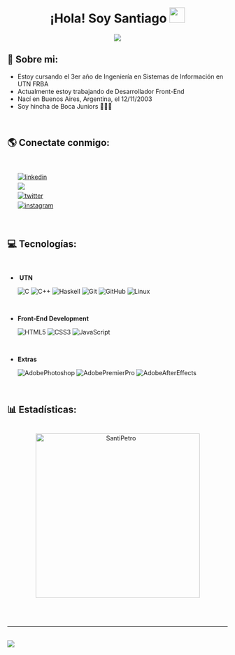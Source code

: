 
<h1 align="center"><b>¡Hola! Soy Santiago </b><img src="https://media.giphy.com/media/hvRJCLFzcasrR4ia7z/giphy.gif" width="35"></h1>
<!--  -->
<p align="center">
  <a href="https://github.com/DenverCoder1/readme-typing-svg"><img src="https://readme-typing-svg.herokuapp.com?font=Time+New+Roman&color=cyan&size=25&center=true&vCenter=true&width=600&height=100&lines=Santiago+Corrales+Petrocelli;"></a>
</p>
	
## **👨 Sobre mi:**


- Estoy cursando el 3er año de Ingeniería en Sistemas de Información en UTN FRBA
- Actualmente estoy trabajando de Desarrollador Front-End
- Nací en Buenos Aires, Argentina, el 12/11/2003
- Soy hincha de Boca Juniors 💙💛💙
<br>

## <b> 🌎 Conectate conmigo: </b>
<br>
<div align='left'>

<ul>


<a href="https://www.linkedin.com/in/santiago-corrales-petrocelli-84b413250/" target="_blank">
<img src="https://img.shields.io/badge/linkedin:  Santiago Corrales Petrocelli-%2300acee.svg?color=405DE6&style=for-the-badge&logo=linkedin&logoColor=white" alt=linkedin style="margin-bottom: 5px;"/>
</a>


<br>

<a href="mailto:santicorralesp@gmail.com" target="_blank">
<img src="https://img.shields.io/badge/gmail:  Santiago Corrales Petrocelli-%23EA4335.svg?style=for-the-badge&logo=gmail&logoColor=white" t=mail style="margin-bottom: 5px;" />
</a>

<br>

<a href="https://twitter.com/santipetroo" target="_blank">
<img src="https://img.shields.io/badge/twitter:  santipetroo-%2300acee.svg?color=1DA1F2&style=for-the-badge&logo=twitter&logoColor=white" alt=twitter style="margin-bottom: 5px;"/>
</a>


<br>

<a href="https://www.instagram.com/santicp/" target="_blank">
<img src="https://img.shields.io/badge/Instagram-E4405F?style=for-the-badge&logo=instagram&logoColor=white" alt=instagram style="margin-bottom: 5px;"/>
</a>
	
</ul>
</div>

<br>

## <b> 💻 Tecnologías:</b>
<br>

<p align="center">

- ‍ **UTN**
    
    ![C](https://img.shields.io/badge/C%20-%232370ED.svg?style=for-the-badge&logo=c&logoColor=white)
    ![C++](https://img.shields.io/badge/C++%20-%2300599C.svg?style=for-the-badge&logo=c%2B%2B&logoColor=white)
    ![Haskell](https://img.shields.io/badge/Haskell-5D4F85.svg?style=for-the-badge&logo=Haskell&logoColor=white)
    ![Git](https://img.shields.io/badge/git-%23F05033.svg?style=for-the-badge&logo=git&logoColor=white)
    ![GitHub](https://img.shields.io/badge/github-%23121011.svg?style=for-the-badge&logo=github&logoColor=white)
    ![Linux](https://img.shields.io/badge/Linux-FCC624?style=for-the-badge&logo=linux&logoColor=black)
  
<br>

- **Front-End Development**

    ![HTML5](https://img.shields.io/badge/HTML5%20-%23E34F26.svg?style=for-the-badge&logo=html5&logoColor=white)
    ![CSS3](https://img.shields.io/badge/CSS%20-%231572B6.svg?style=for-the-badge&logo=css3&logoColor=white)
    ![JavaScript](https://img.shields.io/badge/JavaScript%20-%23F7DF1E.svg?style=for-the-badge&logo=javascript&logoColor=black)

<br>

- **Extras**

   ![AdobePhotoshop](https://img.shields.io/badge/Adobe%20Photoshop-31A8FF.svg?style=for-the-badge&logo=Adobe-Photoshop&logoColor=white)
   ![AdobePremierPro](https://img.shields.io/badge/Adobe%20Premiere%20Pro-9999FF.svg?style=for-the-badge&logo=Adobe-Premiere-Pro&logoColor=white)
   ![AdobeAfterEffects](https://img.shields.io/badge/Adobe%20After%20Effects-9999FF.svg?style=for-the-badge&logo=Adobe-After-Effects&logoColor=white)

<br>
</p>

## <b> 📊 Estadísticas: </b>
<br>

<div align="center">

<a href="https://github.com/SantiPetro/">
  <img src="https://github-readme-stats.vercel.app/api/top-langs?username=SantiPetro&show_icons=true&locale=en&layout=compact&line_height=20&title_color=7A7ADB&icon_color=2234AE&text_color=D3D3D3&bg_color=0,000000,130F40" width="375"  alt="SantiPetro"/>

</a>
</div>

<br>

<br>
<br>

----

<br>

<a href="https://visitcount.itsvg.in">
  <img src="https://visitcount.itsvg.in/api?id=SantiPetro&label=Profile%20Views&color=12&icon=0&pretty=true" />
</a>
